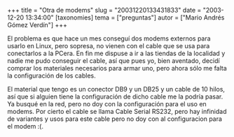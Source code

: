 +++
title = "Otra de modems"
slug = "20031220133431833"
date = "2003-12-20 13:34:00"
[taxonomies]
tema = ["preguntas"]
autor = ["Mario Andrés Gómez Verdín"]
+++

El problema es que hace un mes conseguí dos modems externos para usarlo
en Linux, pero sopresa, no vienen con el cable que se usa para
conectarlos a la PCera. En fin me dispuse a ir a las tiendas de la
localidad y nadie me pudo conseguir el cable, así que pues yo, bien
aventado, decidí comprar los materiales necesarios para armar uno, pero
ahora sólo me falta la configuración de los cables.

<!-- more -->
El material que tengo es un conector DB9 y un DB25 y un cable de 10
hilos, así que si alguien tiene la configuración de dicho cable me la
podría pasar. Ya busqué en la red, pero no doy con la configuración para
el uso en modems. Por cierto el cable se llama Cable Serial RS232, pero
hay infinidad de variantes y usos para este cable pero no doy con al
configuracion para el modem :(.

